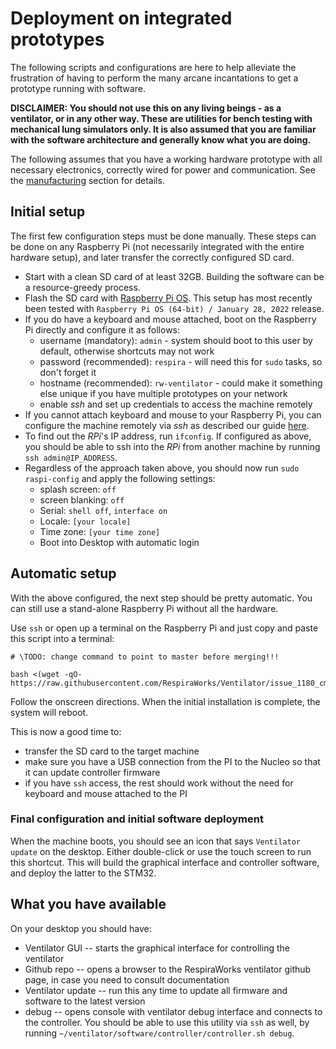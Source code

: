 # Deployment on integrated prototypes

The following scripts and configurations are here to help alleviate the frustration of having to perform the many arcane incantations to get a prototype running with software.

**DISCLAIMER: You should not use this on any living beings - as a ventilator, or in any other way. These are utilities for bench testing with mechanical lung simulators only. It is also assumed that you are familiar with the software architecture and generally know what you are doing.**

The following assumes that you have a working hardware prototype with all necessary electronics, correctly wired for power and communication. See the [manufacturing](../../../manufacturing) section for details.

## Initial setup

The first few configuration steps must be done manually. These steps can be done on any Raspberry Pi (not necessarily integrated with the entire hardware setup), and later transfer the correctly configured SD card.

* Start with a clean SD card of at least 32GB. Building the software can be a resource-greedy process.
* Flash the SD card with [Raspberry Pi OS](https://www.raspberrypi.com/software/operating-systems/). This setup has most recently been tested with `Raspberry Pi OS (64-bit) / January 28, 2022` release.
* If you do have a keyboard and mouse attached, boot on the Raspberry Pi directly and configure it as follows:
  * username (mandatory): `admin` - system should boot to this user by default, otherwise shortcuts may not work
  * password (recommended): `respira` - will need this for `sudo` tasks, so don't forget it
  * hostname (recommended): `rw-ventilator` - could make it something else unique if you have multiple prototypes on your network
  * enable *ssh* and set up credentials to access the machine remotely
* If you cannot attach keyboard and mouse to your Raspberry Pi, you can configure the machine remotely via *ssh* as described our guide [here](headless_pi.md).
* To find out the *RPi*'s IP address, run `ifconfig`. If configured as above, you should be able to ssh into the *RPi* from another machine by running `ssh admin@IP_ADDRESS`.
* Regardless of the approach taken above, you should now run `sudo raspi-config` and apply the following settings:
  * splash screen: `off`
  * screen blanking: `off`
  * Serial: `shell off`, `interface on`
  * Locale: `[your locale]`
  * Time zone: `[your time zone]`
  * Boot into Desktop with automatic login

## Automatic setup

With the above configured, the next step should be pretty automatic. You can still use a stand-alone Raspberry Pi without all the hardware.

Use `ssh` or open up a terminal on the Raspberry Pi and just copy and paste this script into a terminal:

```shell
# \TODO: change command to point to master before merging!!!

bash <(wget -qO- https://raw.githubusercontent.com/RespiraWorks/Ventilator/issue_1180_cmake_build_on_rpi/software/utils/rpi_config/bootstrap.sh)
```

Follow the onscreen directions. When the initial installation is complete, the system will reboot.

This is now a good time to:
* transfer the SD card to the target machine
* make sure you have a USB connection from the PI to the Nucleo so that it can update controller firmware
* if you have `ssh` access, the rest should work without the need for keyboard and mouse attached to the PI

### Final configuration and initial software deployment

When the machine boots, you should see an icon that says `Ventilator update` on the desktop. Either double-click or use the touch screen to run this shortcut.
This will build the graphical interface and controller software, and deploy the latter to the STM32.

## What you have available

On your desktop you should have:
* Ventilator GUI -- starts the graphical interface for controlling the ventilator
* Github repo -- opens a browser to the RespiraWorks ventilator github page, in case you need to consult documentation
* Ventilator update -- run this any time to update all firmware and software to the latest version
* debug -- opens console with ventilator debug interface and connects to the controller. You should be able to use this utility via `ssh` as well, by running `~/ventilator/software/controller/controller.sh debug`.
